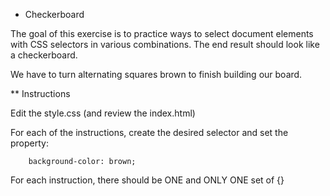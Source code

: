 * Checkerboard 


The goal of this exercise is to practice ways to select document elements with CSS selectors in various combinations. The end result should look like a checkerboard.

We have to turn alternating squares brown to finish building our board.


** Instructions 

Edit the style.css (and review the index.html)

For each of the instructions, create the desired selector and set the property:
```
    background-color: brown;
```
For each instruction, there should be ONE and ONLY ONE set of {}


